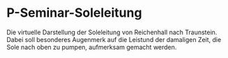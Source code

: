 # P-Seminar-Soleleitung

Die virtuelle Darstellung der Soleleitung von Reichenhall nach Traunstein.
Dabei soll besonderes Augenmerk auf die Leistund der damaligen Zeit, die Sole nach oben zu pumpen, aufmerksam gemacht werden.